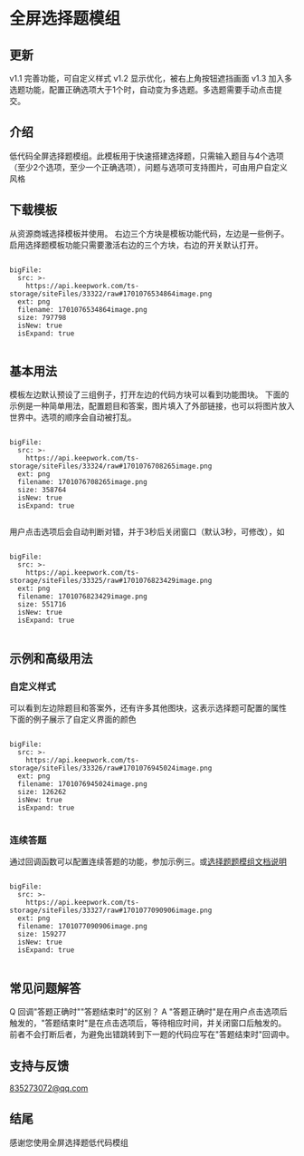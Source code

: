 # 全屏选择题模组

## 更新
v1.1 完善功能，可自定义样式
v1.2 显示优化，被右上角按钮遮挡画面
v1.3 加入多选题功能，配置正确选项大于1个时，自动变为多选题。多选题需要手动点击提交。

## 介绍
低代码全屏选择题模组。此模板用于快速搭建选择题，只需输入题目与4个选项（至少2个选项，至少一个正确选项），问题与选项可支持图片，可由用户自定义风格

## 下载模板
从资源商城选择模板并使用。
右边三个方块是模板功能代码，左边是一些例子。启用选择题模板功能只需要激活右边的三个方块，右边的开关默认打开。
 
 
```@BigFile

bigFile:
  src: >-
    https://api.keepwork.com/ts-storage/siteFiles/33322/raw#1701076534864image.png
  ext: png
  filename: 1701076534864image.png
  size: 797798
  isNew: true
  isExpand: true
          
```



## 基本用法
模板左边默认预设了三组例子，打开左边的代码方块可以看到功能图块。
下面的示例是一种简单用法，配置题目和答案，图片填入了外部链接，也可以将图片放入世界中。选项的顺序会自动被打乱。

 
```@BigFile

bigFile:
  src: >-
    https://api.keepwork.com/ts-storage/siteFiles/33324/raw#1701076708265image.png
  ext: png
  filename: 1701076708265image.png
  size: 358764
  isNew: true
  isExpand: true
          
```

用户点击选项后会自动判断对错，并于3秒后关闭窗口（默认3秒，可修改），如
 
 
```@BigFile

bigFile:
  src: >-
    https://api.keepwork.com/ts-storage/siteFiles/33325/raw#1701076823429image.png
  ext: png
  filename: 1701076823429image.png
  size: 551716
  isNew: true
  isExpand: true
          
```



## 示例和高级用法

### 自定义样式
可以看到左边除题目和答案外，还有许多其他图块，这表示选择题可配置的属性
下面的例子展示了自定义界面的颜色
 
```@BigFile

bigFile:
  src: >-
    https://api.keepwork.com/ts-storage/siteFiles/33326/raw#1701076945024image.png
  ext: png
  filename: 1701076945024image.png
  size: 126262
  isNew: true
  isExpand: true
          
```

### 连续答题
通过回调函数可以配置连续答题的功能，参加示例三。或[选择题题模组文档说明](https://keepwork.com/official/docs/mod/choice)
 
```@BigFile

bigFile:
  src: >-
    https://api.keepwork.com/ts-storage/siteFiles/33327/raw#1701077090906image.png
  ext: png
  filename: 1701077090906image.png
  size: 159277
  isNew: true
  isExpand: true
          
```

## 常见问题解答
Q  回调"答题正确时""答题结束时"的区别？
A  "答题正确时"是在用户点击选项后触发的，"答题结束时"是在点击选项后，等待相应时间，并关闭窗口后触发的。 前者不会打断后者，为避免出错跳转到下一题的代码应写在"答题结束时"回调中。

## 支持与反馈

835273072@qq.com


## 结尾
感谢您使用全屏选择题低代码模组

